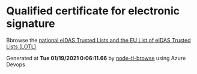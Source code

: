 # Qualified certificate for electronic signature 
 Bbrowse the [national eIDAS Trusted Lists and the EU List of eIDAS Trusted Lists (LOTL)](https://webgate.ec.europa.eu/tl-browser/#/) 
 
 
Generated at **Tue 01/19/2021  0:06:11.66** by [node-tl-browse](https://github.com/ymedlop/node-tl-browser) using Azure Devops 
